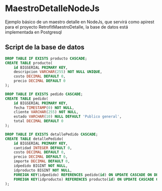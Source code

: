 # MaestroDetalleNodeJs
Ejemplo básico de un maestro detalle en NodeJs, que servirá como apirest para el proyecto RetrofitMaestroDetalle, la base de datos está implementada en Postgresql

## Script de la base de datos

```sql
DROP TABLE IF EXISTS producto CASCADE;
CREATE TABLE producto(
	id BIGSERIAL PRIMARY KEY,
	descripcion VARCHAR(255) NOT NULL UNIQUE,
	costo DECIMAL DEFAULT 0,
	precio DECIMAL DEFAULT 0
);

DROP TABLE IF EXISTS pedido CASCADE;
CREATE TABLE pedido(
	id BIGSERIAL PRIMARY KEY,
	fecha TIMESTAMP(0) NOT NULL,
	cliente VARCHAR(255) NOT NULL,
	estado VARCHAR(10) NULL DEFAULT 'Publico general',
	total DECIMAL DEFAULT 0
);

DROP TABLE IF EXISTS detallePedido CASCADE;
CREATE TABLE detallePedido(
	id BIGSERIAL PRIMARY KEY,
	cantidad INTEGER DEFAULT 0,
	costo DECIMAL DEFAULT 0,
	precio DECIMAL DEFAULT 0,
	importe DECIMAL DEFAULT 0,
	idpedido BIGINT NOT NULL,
	idproducto BIGINT NOT NULL,
	FOREIGN KEY(idpedido) REFERENCES pedido(id) ON UPDATE CASCADE ON DELETE CASCADE,
	FOREIGN KEY(idproducto) REFERENCES producto(id) ON UPDATE CASCADE ON DELETE CASCADE
);
```
